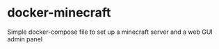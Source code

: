 # docker-minecraft

Simple docker-compose file to set up a minecraft server and a web GUI admin panel
